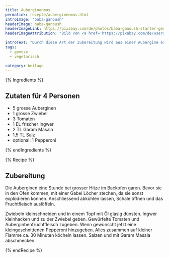 ```yaml
---
title: Auberginenmus
permalink: rezepte/auberginenmus.html
introImage: 'baba-ganoush'
headerImage: baba-ganoush
headerImageLink: https://pixabay.com/de/photos/baba-ganoush-starter-gericht-1271630/
headerImageAttribution: "Bild von <a href='https://pixabay.com/de/users/marekonline-1095186/?utm_source=link-attribution&amp;utm_medium=referral&amp;utm_campaign=image&amp;utm_content=1271630'>marekonline</a> auf <a href='https://pixabay.com/de/?utm_source=link-attribution&amp;utm_medium=referral&amp;utm_campaign=image&amp;utm_content=1271630'>Pixabay</a>"

introText: "Durch diese Art der Zubereitung wird aus einer Aubergine eine tolle Beilage zu einem indischen Menü. So kann sich die Aubergine nicht mit Fett vollsaugen. Auf diese Art schmeckt sie sehr aromatisch. Eine gute Möglichkeit, dieses Gemüse neu kennenzulernen."
tags:
  - gemüse
  - vegetarisch

category: beilage
---
```


{% Ingredients %}

## Zutaten für 4 Personen

- 5 grosse Auberginen
- 1 grosse Zwiebel
- 3 Tomaten
- 1 EL frischer Ingwer
- 2 TL Garam Masala
- 1,5 TL Salz
- optional: 1 Pepperoni

{% endIngredients %}

{% Recipe %}

## Zubereitung

Die Auberginen eine Stunde bei grosser Hitze im Backofen garen. Bevor sie in den Ofen kommen, mit einer Gabel Löcher stechen, da sie sonst explodieren können. Anschliessend abkühlen lassen, Schale öffnen und das Fruchtfleisch auslöffeln.

Zwiebeln kleinschneiden und in einem Topf mit Öl glasig dünsten. Ingwer kleinhacken und zu der Zwiebel geben. Gewürfelte Tomaten und Auberginbenfruchtfleisch zugeben. Wenn gewünscht jetzt eine kleingeschnittenen Pepperoni hinzugeben. Alles zusammen auf kleiner Flamme ca. 30 Minuten köcheln lassen. Salzen und mit Garam Masala abschmecken.

{% endRecipe %}
